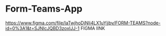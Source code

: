 # Form-Teams-App
https://www.figma.com/file/laTwjhoDjNIj4LX1uYjjbv/FORM-TEAMS?node-id=0%3A1&t=SJNIcJQBD3zoxIJJ-1
FIGMA lINK
